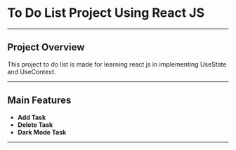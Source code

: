 # To Do List Project Using React JS

---
## Project Overview
This project to do list is made for learning react js in implementing UseState and UseContext.

---

##  Main Features
- **Add Task**  
- **Delete Task**  
- **Dark Mode Task**  
---

